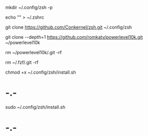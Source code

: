 mkdir ~/.config/zsh -p


echo "" > ~/.zshrc


git clone https://github.com/Conkernel/zsh.git ~/.config/zsh


git clone --depth=1 https://github.com/romkatv/powerlevel10k.git ~/powerlevel10k


rm ~/powerlevel10k/.git -rf

rm ~/.fzf/.git -rf


chmod +x ~/.config/zsh/install.sh


# -.-

sudo ~/.config/zsh/install.sh

# -.-